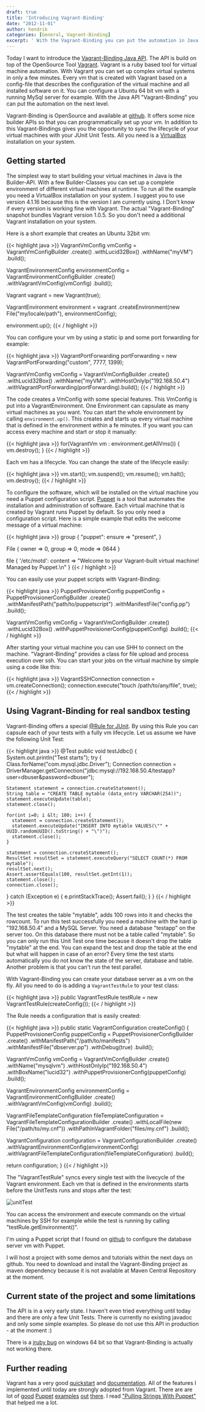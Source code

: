 ```yaml
---
draft: true
title: 'Introducing Vagrant-Binding'
date: "2012-11-01"
author: hendrik
categories: [General, Vagrant-Binding]
excerpt: ' With the Vagrant-Binding you can put the automation in Java on the next level. The library is a wrapper around Vagrant that let you easily manage virtual machines from Java code at runtime.'
---
```

Today I want to introduce the [Vagrant-Binding Java API](https://github.com/guigarage/vagrant-binding). The API is build on top of the OpenSource Tool [Vagrant](http://vagrantup.com). Vagrant is a ruby based tool for virtual machine automation. With Vagrant you can set up complex virtual systems in only a few minutes. Every vm that is created with Vagrant based on a config-file that describes the configuration of the virtual machine and all installed software on it. You can configure a Ubuntu 64 bit vm with a running MySql server for example. With the Java API "Vagrant-Binding" you can put the automation on the next level.

Vagrant-Binding is OpenSource and available at [github](https://github.com/guigarage/vagrant-binding). It offers some nice builder APIs so that you can programmatically set up your vm. In addition to this Vagrant-Bindings gives you the opportunity to sync the lifecycle of your virtual machines with your JUnit Unit Tests. All you need is a [VirtualBox](https://www.virtualbox.org) installation on your system.

## Getting started

The simplest way to start building your virtual machines in Java is the Builder-API. With a few Builder-Classes you can set up a complete environment of different virtual machines at runtime. To run all the example you need a VirtualBox installation on your system. I suggest you to use version 4.1.16 because this is the version I am currently using. I Don't know if every version is working fine with Vagrant. The actual "Vagrant-Binding" snapshot bundles Vagrant version 1.0.5. So you don't need a additional Vagrant installation on your system.

Here is a short example that creates an Ubuntu 32bit vm:

{{< highlight java >}}
VagrantVmConfig vmConfig = VagrantVmConfigBuilder
.create()
.withLucid32Box()
.withName("myVM")
.build();

VagrantEnvironmentConfig environmentConfig = VagrantEnvironmentConfigBuilder
.create()
.withVagrantVmConfig(vmConfig)
.build();

Vagrant vagrant = new Vagrant(true);

VagrantEnvironment environment = vagrant
.createEnvironment(new File("my/locale/path"), environmentConfig);

environment.up();
{{< / highlight >}}

You can configure your vm by using a static ip and some port forwarding for example:

{{< highlight java >}}
VagrantPortForwarding portForwarding = new VagrantPortForwarding("custom", 7777, 1399);

VagrantVmConfig vmConfig = VagrantVmConfigBuilder
.create()
.withLucid32Box()
.withName("myVM").
.withHostOnlyIp("192.168.50.4")
.withVagrantPortForwarding(portForwarding).build();
{{< / highlight >}}

The code creates a VmConfig with some special features. This VmConfig is put into a VagrantEnvironment. One Environment can capsulate as many virtual machines as you want. You can start the whole environment by calling `environment.up()`. This creates and starts up every virtual machine that is defined in the environment within a fe minutes. If you want you can access every machine and start or stop it manually:

{{< highlight java >}}
for(VagrantVm vm : environment.getAllVms()) {
  vm.destroy();
}
{{< / highlight >}}

Each vm has a lifecycle. You can change the state of the lifecycle easily:

{{< highlight java >}}
vm.start();
vm.suspend();
vm.resume();
vm.halt();
vm.destroy();
{{< / highlight >}}

To configure the software, which will be installed on the virtual machine you need a Puppet configuration script. [Puppet](http://puppetlabs.com) is a tool that automates the installation and administration of software. Each virtual machine that is created by Vagrant runs Puppet by default. So you only need a configuration script. Here is a simple example that edits the welcome message of a virtual machine:

{{< highlight java >}}
group { "puppet":
ensure => "present",
}

File { owner => 0, group => 0, mode => 0644 }

file { '/etc/motd':
content => "Welcome to your Vagrant-built virtual machine!
Managed by Puppet.\n"
}
{{< / highlight >}}

You can easily use your puppet scripts with Vagrant-Binding:

{{< highlight java >}}
PuppetProvisionerConfig puppetConfig = PuppetProvisionerConfigBuilder
.create()
.withManifestPath("path/to/puppetscript")
.withManifestFile("config.pp")
.build();

VagrantVmConfig vmConfig = VagrantVmConfigBuilder
.create()
.withLucid32Box()
.withPuppetProvisionerConfig(puppetConfig)
.build();
{{< / highlight >}}

After starting your virtual machine you can use SHH to connect on the machine. "Vagrant-Binding" provides a class for file upload and process execution over ssh. You can start your jobs on the virtual machine by simple using a code like this:

{{< highlight java >}}
VagrantSSHConnection connection = vm.createConnection();
connection.execute("touch /path/to/any/file", true);
{{< / highlight >}}

## Using Vagrant-Binding for real sandbox testing

Vagrant-Binding offers a special [@Rule for JUnit](http://www.junit.org/node/580). By using this Rule you can capsule each of your tests with a fully vm lifecycle. Let us assume we have the following Unit Test:

{{< highlight java >}}
@Test
public void testJdbc() {
  System.out.println("Test starts");
  try {
    Class.forName("com.mysql.jdbc.Driver");
    Connection connection = DriverManager.getConnection("jdbc:mysql://192.168.50.4/testapp?user=dbuser&password=dbuser");

    Statement statement = connection.createStatement();
    String table = "CREATE TABLE mytable (data_entry VARCHAR(254))";
    statement.executeUpdate(table);
    statement.close();
    
    for(int i=0; i &lt; 100; i++) {
      statement = connection.createStatement();
      statement.executeUpdate("INSERT INTO mytable VALUES(\"" + UUID.randomUUID().toString() + "\")");
      statement.close();
    }
    
    statement = connection.createStatement();
    ResultSet resultSet = statement.executeQuery("SELECT COUNT(*) FROM mytable");
    resultSet.next();
    Assert.assertEquals(100, resultSet.getInt(1));
    statement.close();
    connection.close();
  } catch (Exception e) {
    e.printStackTrace();
    Assert.fail();
  }
}
{{< / highlight >}}

The test creates the table "mytable", adds 100 rows into it and checks the rowcount. To run this test successfully you need a machine with the hard ip "192.168.50.4" and a MySQL Server. You need a database "testapp" on the server too. On this database there must not be a table called "mytable". So you can only run this Unit Test one time because it doesn't drop the table "mytable" at the end. You can expand the test and drop the table at the end but what will happen in case of an error? Every time the test starts automatically you do not know the state of the server, database and table. Another problem is that you can't run the test parallel.

With Vagrant-Binding you can create your database server as a vm on the fly. All you need to do is adding a `VagrantTestRule` to your test class:

{{< highlight java >}}
public VagrantTestRule testRule = new VagrantTestRule(createConfig());
{{< / highlight >}}

The Rule needs a configuration that is easily created:

{{< highlight java >}}
public static VagrantConfiguration createConfig() {
  PuppetProvisionerConfig puppetConfig = PuppetProvisionerConfigBuilder
  .create()
  .withManifestPath("/path/to/manifests")
  .withManifestFile("dbserver.pp")
  .withDebug(true)
  .build();
  
  VagrantVmConfig vmConfig = VagrantVmConfigBuilder
  .create()
  .withName("mysqlvm")
  .withHostOnlyIp("192.168.50.4")
  .withBoxName("lucid32")
  .withPuppetProvisionerConfig(puppetConfig)
  .build();
  
  VagrantEnvironmentConfig environmentConfig = VagrantEnvironmentConfigBuilder
  .create()
  .withVagrantVmConfig(vmConfig)
  .build();
  
  VagrantFileTemplateConfiguration fileTemplateConfiguration = VagrantFileTemplateConfigurationBuilder
  .create()
  .withLocalFile(new File("/path/to/my.cnf"))
  .withPathInVagrantFolder("files/my.cnf")
  .build();
  
  VagrantConfiguration configuration = VagrantConfigurationBuilder
  .create()
  .withVagrantEnvironmentConfig(environmentConfig)
  .withVagrantFileTemplateConfiguration(fileTemplateConfiguration)
  .build();
  
  return configuration;
}
{{< / highlight >}}

The "VagrantTestRule" syncs every single test with the livecycle of the Vagrant environment. Each vm that is defined in the environments starts before the UnitTests runs and stops after the test:

![unitTest](/posts/guigarage-legacy/unitTest.png)

You can access the environment and execute commands on the virtual machines by SSH for example while the test is running by calling "testRule.getEnvironment()".

I'm using a Puppet script that I found on [github](https://github.com/moolsan/vagrant-puppet-demo) to configure the database server vm with Puppet.

I will host a project with some demos and tutorials within the next days on github. You need to download and install the Vagrant-Binding project as maven dependency because it is not available at Maven Central Repository at the moment.

## Current state of the project and some limitations

The API is in a very early state. I haven't even tried everything until today and there are only a few Unit Tests. There is currently no existing javadoc and only some simple examples. So please do not use this API in production - at the moment :)

There is a [jruby bug](https://github.com/jarib/childprocess/issues/26) on windows 64 bit so that Vagrant-Binding is actually not working there.

## Further reading

Vagrant has a very good [quickstart](http://vagrantup.com/v1/docs/getting-started/index.html) and [documentation](http://vagrantup.com/v1/docs/index.html). All of the features I implemented until today are strongly adopted from Vagrant. There are are lot of [good](http://www.javacodegeeks.com/2012/08/introduction-to-puppet-for-vagrant-users.html) [Puppet](https://github.com/moolsan/vagrant-puppet-demo) [examples](http://www.tomcatexpert.com/blog/2010/04/29/deploying-tomcat-applications-puppet) [out](http://www.javacodegeeks.com/2012/06/serving-files-with-puppet-standalone-in.html) [there](http://blog.codecentric.de/en/2012/02/automated-virtual-test-environments-with-vagrant-and-puppet/). I read ["Pulling Strings With Puppet"](http://www.amazon.de/Pulling-Strings-With-Puppet-Configuration/dp/1590599780/ref=sr_1_7?ie=UTF8&amp;qid=1351633216&amp;sr=8-7) that helped me a lot.
